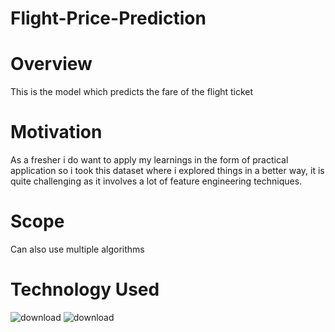 # Flight-Price-Prediction

# Overview

This is the model which predicts the fare of the flight ticket

#   Motivation

As a fresher i do want to apply my learnings in the form of practical application so i 
took this dataset where i explored things in a better way, it is quite challenging 
as it involves a lot of feature engineering techniques.

# Scope
Can also use multiple algorithms

# Technology Used
![download](https://user-images.githubusercontent.com/114747209/193284481-d5a44796-e40a-4691-8ba5-eb49073d7672.png)
![download](https://user-images.githubusercontent.com/114747209/193285056-a919ddd3-423c-4fcb-9708-12c1a85f52d3.png)

